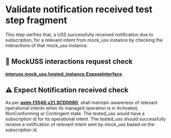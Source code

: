 # Validate notification received test step fragment

This step verifies that, a USS successfully received notification due to subscription, for a relevant intent from mock_uss instance by checking the interactions of that mock_uss instance.

## 🛑 MockUSS interactions request check
**[interuss.mock_uss.hosted_instance.ExposeInterface](../../../../../requirements/interuss/mock_uss/hosted_instance.md)**.

## ⚠️ Expect Notification received check
As per **[astm.f3548.v21.SCD0080](../../../../../requirements/astm/f3548/v21.md)**, shall maintain awareness of relevant
operational intents when its managed operation is in Activated, NonConforming or Contingent state.
The tested_uss would have a subscription id for its operational intent. The tested_uss should successfully
receive a notification of relevant intent sent by mock_uss based on the subscription id.
